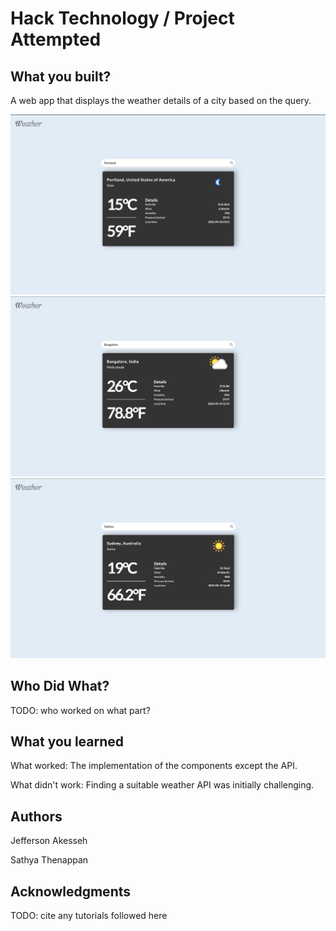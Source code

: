 # Hack Technology / Project Attempted


## What you built? 

A web app that displays the weather details of a city based on the query.

![Portland](./src/img/portland.png? "Portland weather")
![Bangalore](./src/img/bangalore.png? "Bangalore weather")
![Sydney](./src/img/sydney.png? "Sydney weather")

## Who Did What?

TODO: who worked on what part?

## What you learned

What worked: The implementation of the components except the API.

What didn't work: Finding a suitable weather API was initially challenging.

## Authors

Jefferson Akesseh

Sathya Thenappan

## Acknowledgments

TODO: cite any tutorials followed here
